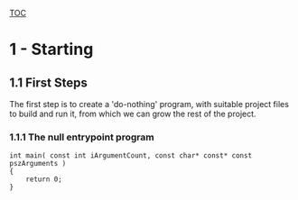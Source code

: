 [TOC](../TOC.md)

# 1 - Starting

## 1.1 First Steps

The first step is to create a 'do-nothing' program, with suitable project files to build and run it, from which we can grow the rest of the project.

### 1.1.1 The null entrypoint program

```
int main( const int iArgumentCount, const char* const* const pszArguments )
{
	return 0;
}
```
